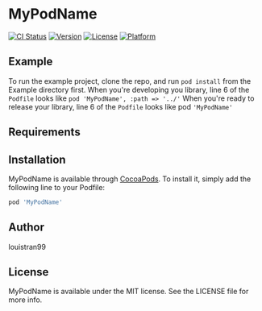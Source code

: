 # MyPodName

[![CI Status](https://img.shields.io/travis/louistran99/MyPodName.svg?style=flat)](https://travis-ci.org/louistran99/MyPodName)
[![Version](https://img.shields.io/cocoapods/v/MyPodName.svg?style=flat)](https://cocoapods.org/pods/MyPodName)
[![License](https://img.shields.io/cocoapods/l/MyPodName.svg?style=flat)](https://cocoapods.org/pods/MyPodName)
[![Platform](https://img.shields.io/cocoapods/p/MyPodName.svg?style=flat)](https://cocoapods.org/pods/MyPodName)

## Example

To run the example project, clone the repo, and run `pod install` from the Example directory first.
When you're developing you library, line 6 of the `Podfile` looks like `pod 'MyPodName', :path => '../'`
When you're ready to release your library, line 6 of the `Podfile` looks like pod `'MyPodName'`

## Requirements

## Installation

MyPodName is available through [CocoaPods](https://cocoapods.org). To install
it, simply add the following line to your Podfile:

```ruby
pod 'MyPodName'
```

## Author

louistran99

## License

MyPodName is available under the MIT license. See the LICENSE file for more info.
